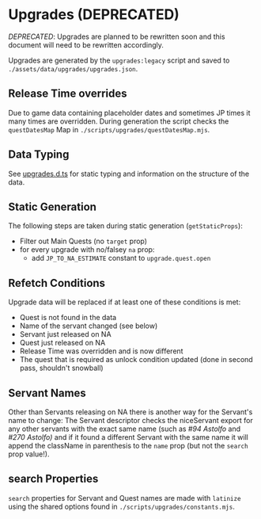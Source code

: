 # Upgrades **(DEPRECATED)**

_DEPRECATED_: Upgrades are planned to be rewritten soon and this document will need to be rewritten accordingly.

Upgrades are generated by the `upgrades:legacy` script and saved to `./assets/data/upgrades/upgrades.json`.

## Release Time overrides

Due to game data containing placeholder dates and sometimes JP times it many times are overridden. During generation the script checks the `questDatesMap` Map in `./scripts/upgrades/questDatesMap.mjs`.

## Data Typing

See [upgrades.d.ts](../assets/data/upgrades/upgrades.d.ts) for static typing and information on the structure of the data.

## Static Generation

The following steps are taken during static generation (`getStaticProps`):

- Filter out Main Quests (no `target` prop)
- for every upgrade with no/falsey `na` prop:
  - add `JP_TO_NA_ESTIMATE` constant to `upgrade.quest.open`

## Refetch Conditions

Upgrade data will be replaced if at least one of these conditions is met:

- Quest is not found in the data
- Name of the servant changed (see below)
- Servant just released on NA
- Quest just released on NA
- Release Time was overridden and is now different
- The quest that is required as unlock condition updated (done in second pass, shouldn't snowball)

## Servant Names

Other than Servants releasing on NA there is another way for the Servant's name to change: The Servant descriptor checks the niceServant export for any other servants with the exact same name (such as _#94 Astolfo_ and _#270 Astolfo)_ and if it found a different Servant with the same name it will append the className in parenthesis to the `name` prop (but not the `search` prop value!).

## search Properties

`search` properties for Servant and Quest names are made with `latinize` using the shared options found in `./scripts/upgrades/constants.mjs`.
